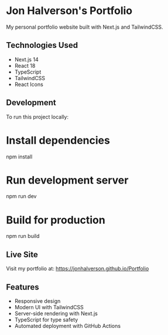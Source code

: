 # Jon Halverson's Portfolio

My personal portfolio website built with Next.js and TailwindCSS.

## Technologies Used
- Next.js 14
- React 18
- TypeScript
- TailwindCSS
- React Icons

## Development

To run this project locally:

# Install dependencies
npm install

# Run development server
npm run dev

# Build for production
npm run build

## Live Site
Visit my portfolio at: https://jonhalverson.github.io/Portfolio

## Features
- Responsive design
- Modern UI with TailwindCSS
- Server-side rendering with Next.js
- TypeScript for type safety
- Automated deployment with GitHub Actions